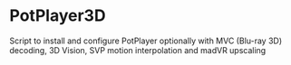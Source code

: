 # PotPlayer3D
Script to install and configure PotPlayer optionally with MVC (Blu-ray 3D) decoding, 3D Vision, SVP motion interpolation and madVR upscaling
